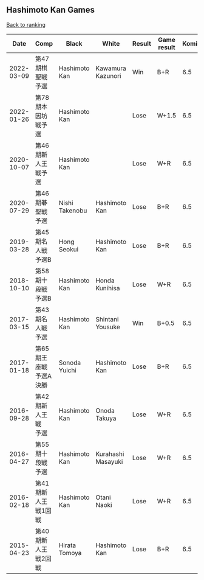 ## Hashimoto Kan Games

[Back to ranking](../../index.md)




| **Date** | **Comp** | **Black** | **White** | **Result** | **Game result** | **Komi** | **Rating** | **Diff** | 
| --- | --- | --- | --- | --- | --- | --- | --- | --- |
| 2022-03-09 | 第47期棋聖戦予選 | Hashimoto Kan | Kawamura Kazunori | Win | B+R | 6.5 | 2966.0 | 0.0 | 
| 2022-01-26 | 第78期本因坊戦予選 | Hashimoto Kan |  | Lose | W+1.5 | 6.5 | 2966.0 | 0.0 | 
| 2020-10-07 | 第46期新人王戦予選 | Hashimoto Kan |  | Lose | W+R | 6.5 | 2966.0 | 0.0 | 
| 2020-07-29 | 第46期碁聖戦予選 | Nishi Takenobu | Hashimoto Kan | Lose | B+R | 6.5 | 2966.0 | 0.0 | 
| 2019-03-28 | 第45期名人戦予選B | Hong Seokui | Hashimoto Kan | Lose | B+R | 6.5 | 2966.0 | 0.0 | 
| 2018-10-10 | 第58期十段戦予選B | Hashimoto Kan | Honda Kunihisa | Lose | W+R | 6.5 | 2966.0 | 0.0 | 
| 2017-03-15 | 第43期名人戦予選 | Hashimoto Kan | Shintani Yousuke | Win | B+0.5 | 6.5 | 2966.0 | 0.0 | 
| 2017-01-18 | 第65期王座戦　予選A決勝 | Sonoda Yuichi | Hashimoto Kan | Lose | B+R | 6.5 | 2966.0 | 0.0 | 
| 2016-09-28 | 第42期新人王戦　予選 | Hashimoto Kan | Onoda Takuya | Lose | W+R | 6.5 | 2966.0 | 0.0 | 
| 2016-04-27 | 第55期十段戦予選 | Hashimoto Kan | Kurahashi Masayuki | Lose | W+R | 6.5 | 2966.0 | 0.0 | 
| 2016-02-18 | 第41期新人王戦1回戦 | Hashimoto Kan | Otani Naoki | Lose | W+R | 6.5 | 2966.0 | 0.0 | 
| 2015-04-23 | 第40期新人王戦2回戦 | Hirata Tomoya | Hashimoto Kan | Lose | B+R | 6.5 | 2966.0 | missing |




